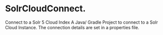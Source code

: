# SolrCloudConnect. 
Connect to a Solr 5 Cloud Index
A Java/ Gradle Project to connect to a Solr Cloud Instance. 
The connection details are set in a properties file.
